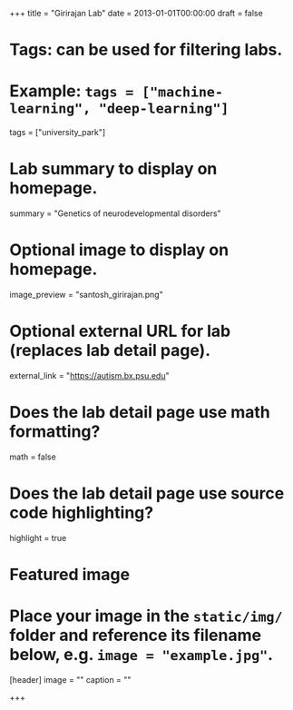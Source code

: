 +++
title = "Girirajan Lab"
date = 2013-01-01T00:00:00
draft = false

# Tags: can be used for filtering labs.
# Example: `tags = ["machine-learning", "deep-learning"]`
tags = ["university_park"]

# Lab summary to display on homepage.
summary = "Genetics of neurodevelopmental disorders"

# Optional image to display on homepage.
image_preview = "santosh_girirajan.png"

# Optional external URL for lab (replaces lab detail page).
external_link = "https://autism.bx.psu.edu"

# Does the lab detail page use math formatting?
math = false

# Does the lab detail page use source code highlighting?
highlight = true

# Featured image
# Place your image in the `static/img/` folder and reference its filename below, e.g. `image = "example.jpg"`.
[header]
image = ""
caption = ""

+++
